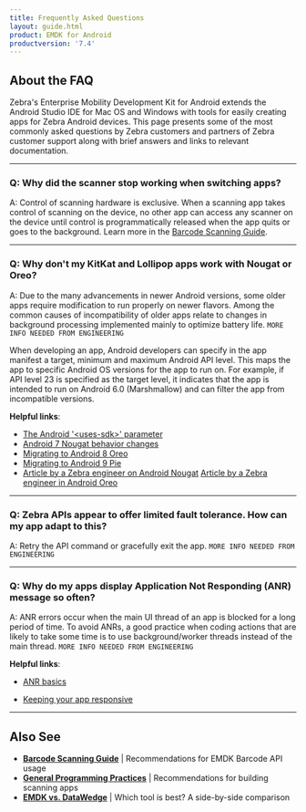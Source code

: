 ```yaml
---
title: Frequently Asked Questions
layout: guide.html
product: EMDK for Android
productversion: '7.4'
---
```


## About the FAQ 

Zebra's Enterprise Mobility Development Kit for Android extends the Android Studio IDE for Mac OS and Windows with tools for easily creating apps for Zebra Android devices. This page presents some of the most commonly asked questions by Zebra customers and partners of Zebra customer support along with brief answers and links to relevant documentation. 

-----

### Q: Why did the scanner stop working when switching apps?

A: Control of scanning hardware is exclusive. When a scanning app takes control of scanning on the device, no other app can access any scanner on the device until control is programmatically released when the app quits or goes to the background. Learn more in the [Barcode Scanning Guide](../guide/barcode_scanning_guide/#5releasescanner). 

-----

### Q: Why don't my KitKat and Lollipop apps work with Nougat or Oreo?

A: Due to the many advancements in newer Android versions, some older apps require modification to run properly on newer flavors. Among the common causes of incompatibility of older apps relate to changes in background processing implemented mainly to optimize battery life. `MORE INFO NEEDED FROM ENGINEERING`

When developing an app, Android developers can specify in the app manifest a target, minimum and maximum Android API level. This maps the app to specific Android OS versions for the app to run on. For example, if API level 23 is specified as the target level, it indicates that the app is intended to run on Android 6.0 (Marshmallow) and can filter the app from incompatible versions.

**Helpful links**: 

* [The Android '&lt;uses-sdk&gt;' parameter](https://developer.android.com/guide/topics/manifest/uses-sdk-element)
* [Android 7 Nougat behavior changes](https://developer.android.com/about/versions/nougat/android-7.0-changes)
* [Migrating to Android 8 Oreo](https://developer.android.com/about/versions/oreo/android-8.0-migration)
* [Migrating to Android 9 Pie](https://developer.android.com/about/versions/pie/android-9.0-migration)
* [Article by a Zebra engineer on Android Nougat](https://developer.zebra.com/community/home/blog/2018/08/03/what-s-new-for-android-n-and-the-impact-on-zebra-developers)
[Article by a Zebra engineer in Android Oreo](https://developer.zebra.com/community/home/blog/2018/09/28/what-s-new-for-android-o-and-the-impact-on-zebra-developers)

-----

### Q: Zebra APIs appear to offer limited fault tolerance. How can my app adapt to this?

A: Retry the API command or gracefully exit the app.  `MORE INFO NEEDED FROM ENGINEERING`

-----

### Q: Why do my apps display Application Not Responding (ANR) message so often? 

A: ANR errors occur when the main UI thread of an app is blocked for a long period of time. To avoid ANRs, a good practice when coding actions that are likely to take some time is to use background/worker threads instead of the main thread. `MORE INFO NEEDED FROM ENGINEERING`

**Helpful links**: 

* [ANR basics](https://developer.android.com/topic/performance/vitals/anr)

* [Keeping your app responsive](https://developer.android.com/training/articles/perf-anr) 
 
-----

## Also See

* **[Barcode Scanning Guide](../guide/barcode_scanning_guide)** | Recommendations for EMDK Barcode API usage
* **[General Programming Practices](../guide/programming_practices/)** | Recommendations for building scanning apps 
* **[EMDK vs. DataWedge](http://techdocs.zebra.com/help/#datawedgevsemdkcomparison)** | Which tool is best? A side-by-side comparison


